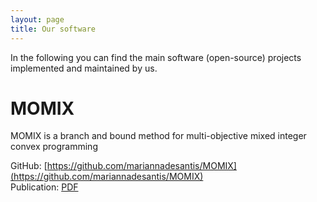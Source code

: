 ```yaml
---
layout: page
title: Our software
---
```


<!-- subtitle: X  -->

In the following you can find the main software (open-source) projects implemented and maintained by us. 

# MOMIX
<div style="text-align: center;">
<!-- <figure>
    <img src="/img/logos/oris.png"
         alt="" style="text-align: center; width: 80%;">
    <figcaption></figcaption>
</figure> -->
</div>
MOMIX is a branch and bound method for multi-objective mixed integer convex programming
<!-- Website: [https://github.com/mariannadesantis/MOMIX](https://github.com/mariannadesantis/MOMIX) -->

GitHub: [https://github.com/mariannadesantis/MOMIX](https://github.com/mariannadesantis/MOMIX)<br>
Publication: [PDF](https://epubs.siam.org/doi/epdf/10.1137/19M1264709)
 
